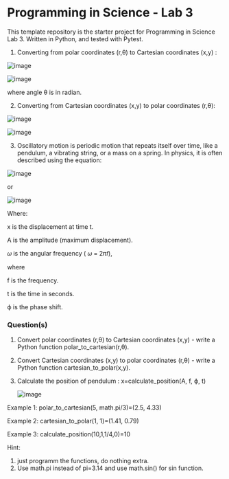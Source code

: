 # Programming in Science - Lab 3
This template repository is the starter project for Programming in Science Lab 3. Written in Python, and tested with Pytest.

1. Converting from polar coordinates (r,θ) to Cartesian coordinates (x,y) :

![image](https://github.com/user-attachments/assets/ec53c19a-6f58-4766-a2d6-0d6e745a7056)

![image](https://github.com/user-attachments/assets/8795d139-912b-4129-9ffa-ff85b8cea833)

where angle θ is in radian.

2. Converting from Cartesian coordinates (x,y) to polar coordinates (r,θ):

![image](https://github.com/user-attachments/assets/9f7bb532-77fc-4bca-9ef4-dc182f83a913)

![image](https://github.com/user-attachments/assets/a2dde9f1-b6b6-43a8-9080-8d16eab196d7)



3. Oscillatory motion is periodic motion that repeats itself over time, like a pendulum, a vibrating string, or a mass on a spring. In physics, it is often described using the equation: 

![image](https://github.com/user-attachments/assets/a0683e32-04c9-4fb0-b2ac-934b8c2dbf16)

   or 
   
![image](https://github.com/user-attachments/assets/2ad4c530-1651-419a-803b-1e736330e994)



Where:

x is the displacement at time t.

A is the amplitude (maximum displacement).

𝜔 is the angular frequency ( 𝜔 = 2𝜋𝑓), 

where 

f is the frequency.

t is the time in seconds.

ϕ is the phase shift.


### Question(s)

1. Convert polar coordinates (r,θ) to Cartesian coordinates (x,y) - write a Python function polar_to_cartesian(r,θ).

2. Convert Cartesian coordinates (x,y) to polar coordinates (r,θ) - write a Python function cartesian_to_polar(x,y).

3. Calculate the position of pendulum :  x=calculate_position(A, f, ϕ, t)
  
   ![image](https://github.com/user-attachments/assets/2ad4c530-1651-419a-803b-1e736330e994)

Example 1: polar_to_cartesian(5, math.pi/3)=(2.5, 4.33)     

Example 2: cartesian_to_polar(1, 1)=(1.41, 0.79)  

Example 3: calculate_position(10,1,1/4,0)=10


Hint: 
1. just programm the functions, do nothing extra.
2. Use math.pi instead of pi=3.14 and use math.sin() for sin function.  
